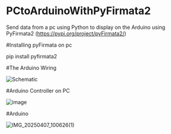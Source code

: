 # PCtoArduinoWithPyFirmata2

Send data from a pc using Python to display on the Arduino using PyFirmata2 (https://pypi.org/project/pyFirmata2/)

#Installing pyFirmata on pc

pip install pyfirmata2

#The Arduino Wiring

![Schematic](https://github.com/user-attachments/assets/5678e1b1-c4d0-4689-9f2b-747a4cadaf6e)
          

#Arduino Controller on PC

![image](https://github.com/user-attachments/assets/2895d503-734d-4f55-b547-d42a744c1455)


#Arduino

![IMG_20250407_100626(1)](https://github.com/user-attachments/assets/9cf998f7-66d0-4ffb-9da5-7cf59d4295fa)

